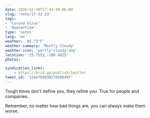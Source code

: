 ```yaml
---
date: 2020-03-30T17:34:49-06:00
slug: 'note/17-32-23'
tags:
- 'Corona Virus'
- 'Quarantine'
type: 'notes'
lang: 'en'
weather: '85.73°F'
weather-summary: 'Mostly Cloudy'
weather-icon: 'partly-cloudy-day'
location: '25.7552,-100.4025'
photos:

syndication_links:
    - https://brid.gy/publish/twitter
tweet_id: '1244769930278506497'
---
```

Tough times don't define you, they refine you. ‪True for people and companies.

Remember, no matter how bad things are, you can always make them worse.

 
